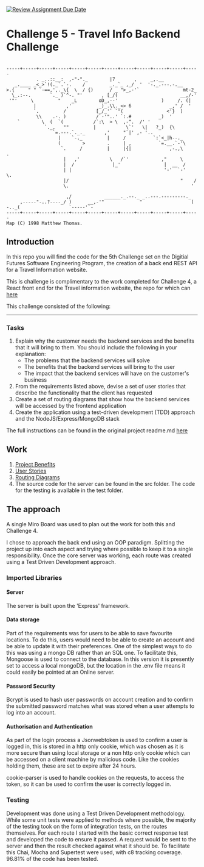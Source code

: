 [![Review Assignment Due Date](https://classroom.github.com/assets/deadline-readme-button-24ddc0f5d75046c5622901739e7c5dd533143b0c8e959d652212380cedb1ea36.svg)](https://classroom.github.com/a/f3W49DYc)
# Challenge 5 - Travel Info Backend Challenge

```ascii

-----+-----+-----+-----+-----+-----+-----+-----+-----+-----+-----+-----
           . _..::__:  ,-"-"._        |7       ,     _,.__
   _.____ _<_>`!(._`.`-.    /         _._`_ ,_/  '  '-._.---.-.__
>.{     " " `-==,',._\{  \  / {)      / _ ">_,-'`                mt-2_
  \_.:--.       `._ )`^-. "'       , [_/(                       __,/-'
 '"'     \         "    _L        oD_,--'                )     /. (|
          |           ,'          _)_.\\._<> 6              _,' /  '
          `.         /           [_/_'` `"(                <'}  )
           \\    .-. )           /`-'"..' `:.#          _)  '
    `        \  (  `(           /`:\  > \  ,-^.  /' '
              `._,   ""         |           \`'   \|   ?_)  {\
                 `=.---.`._._       ,'     "`|' ,- '..
                   |    `-._         |     /          `:`<_|h--._
                   (        >        .     | ,          `=.__.`-'\
                    `.     /         |     |{|              ,-.,\     .
                     |   ,'           \   /`'            ,"     \
                     |  /              |_'                |  __  /
                     | |                                  '-'  `-'   \.
                     |/                                         "    /
                     \.                                             '

                      ,/            ______._.--._ _..---.---------._
     ,-----"-..?----_/ )      __,-'"             "                  (
-.._(                  `-----'`-
-----+-----+-----+-----+-----+-----+-----+-----+-----+-----+-----+-----
Map (C) 1998 Matthew Thomas. 
```

## Introduction

In this repo you will find the code for the 5th Challenge set on the Digitial Futures Software Engineering Program, the creation of a back end REST API for a Travel Information website.

This is challenge is complimentary to the work completed for Challenge 4, a React front end for the Travel information website, the repo for which can [here](https://github.com/IanGarraway/DF-Challenge-4---Travel-Info-Front-End)

This challenge consisted of the following:

---

### Tasks

1. Explain why the customer needs the backend services and the benefits that it will bring to them.  You should include the following in your explanation:
   - The problems that the backend services will solve
   - The benefits that the backend services will bring to the user
   - The impact that the backend services will have on the customer's business
2. From the requirements listed above, devise a set of user stories that describe the functionality that the client has requested
3. Create a set of routing diagrams that show how the backend services will be accessed by the frontend application
4. Create the application using a test-driven development (TDD) approach and the NodeJS/Express/MongoDB stack

The full instructions can be found in the original project readme.md [here](Challenge%205%20README.md)

## Work

1. [Project Benefits](./docs/project-benefits.md)
2. [User Stories](./docs/user-stories.md)
3. [Routing Diagrams](./docs/routing-diagrams.md)
4. The source code for the server can be found in the src folder. The code for the testing is available in the test folder.

## The approach

A single Miro Board was used to plan out the work for both this and Challenge 4.

I chose to approach the back end using an OOP paradigm. Splitting the project up into each aspect and trying where possible to keep it to a single responsibility. Once the core server was working, each route was created using a Test Driven Development approach.

### Imported Libraries

#### Server

The server is built upon the 'Express' framework.

#### Data storage

Part of the requirements was for users to be able to save favourite locations. To do this, users would need to be able to create an account and be able to update it with their preferences. One of the simplest ways to do this was using a mongo DB rather than an SQL one. To facilitate this, Mongoose is used to connect to the database. In this version it is presently set to access a local mongoDB, but the location in the .env file means it could easily be pointed at an Online server.

#### Password Security

Bcrypt is used to hash user passwords on account creation and to confirm the submitted password matches what was stored when a user attempts to log into an account.

#### Authorisation and Authentication  

As part of the login process a Jsonwebtoken is used to confirm a user is logged in, this is stored in a http only cookie, which was chosen as it is more secure than using local storage or a non http only cookie which can be accessed on a client machine by malicious code. Like the cookies holding them, these are set to expire after 24 hours.

cookie-parser is used to handle cookies on the requests, to access the token, so it can be used to confirm the user is correctly logged in.

### Testing

Development was done using a Test Driven Development methodology. While some unit tests were applied to methods where possible, the majority of the testing took on the form of integration tests, on the routes themselves. For each route I started with the basic correct response test and developed the code to ensure it passed.  A request would be sent to the server and then the result checked against what it should be. To facilitate this Chai, Mocha and Supertest were used, with c8 tracking coverage. 96.81% of the code has been tested. 